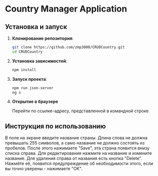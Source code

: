 # Country Manager Application

## Установка и запуск

1. **Клонирование репозитория**:
   ```bash
   git clone https://github.com/zmp3000/CRUDCountry.git
   cd CRUDCountry

   
2. **Установка зависимостей**:
   
   ```bash
   npm install

3. **Запуск проекта**:
   
   ```bash
   npm run json-server
   ng s

4. **Открытие в браузере**

   Перейти по ссылке-адресу, представленной в командной строке


 ## Инструкция по использованию

 В поле на экране введите название страны. Длина слова не должна превышать 255 символов, а само название не должно состоять из пробелов.
 После этого нажимаете "Save", эта страна появится внизу списка справа. Для редактирования нажмите на название и измените название. Для
 удаления справа от названия есть кнопка "Delete". Нажмёте её, появится предупреждение об необходимости этого, если вы точно уверены - нажимаете "OK".
